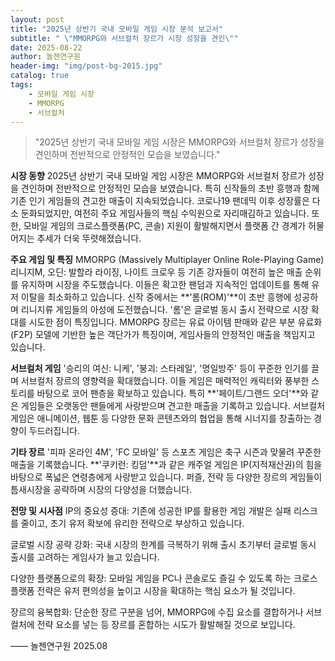 ```yaml
---
layout: post
title: "2025년 상반기 국내 모바일 게임 시장 분석 보고서"
subtitle: " \"MMORPG와 서브컬처 장르가 시장 성장을 견인\""
date: 2025-08-22
author: 놀젠연구원
header-img: "img/post-bg-2015.jpg"
catalog: true
tags:
    - 모바일 게임 시장
    - MMORPG
    - 서브컬처
---
```


> "2025년 상반기 국내 모바일 게임 시장은 MMORPG와 서브컬처 장르가 성장을 견인하며 전반적으로 안정적인 모습을 보였습니다."

**시장 동향**
2025년 상반기 국내 모바일 게임 시장은 MMORPG와 서브컬처 장르가 성장을 견인하며 전반적으로 안정적인 모습을 보였습니다. 특히 신작들의 초반 흥행과 함께 기존 인기 게임들의 견고한 매출이 지속되었습니다. 코로나19 팬데믹 이후 성장률은 다소 둔화되었지만, 여전히 주요 게임사들의 핵심 수익원으로 자리매김하고 있습니다. 또한, 모바일 게임의 크로스플랫폼(PC, 콘솔) 지원이 활발해지면서 플랫폼 간 경계가 허물어지는 추세가 더욱 뚜렷해졌습니다.

**주요 게임 및 특징**
MMORPG (Massively Multiplayer Online Role-Playing Game)
리니지M, 오딘: 발할라 라이징, 나이트 크로우 등 기존 강자들이 여전히 높은 매출 순위를 유지하며 시장을 주도했습니다. 이들은 확고한 팬덤과 지속적인 업데이트를 통해 유저 이탈을 최소화하고 있습니다.
신작 중에서는 **'롬(ROM)'**이 초반 흥행에 성공하며 리니지류 게임들의 아성에 도전했습니다. '롬'은 글로벌 동시 출시 전략으로 시장 확대를 시도한 점이 특징입니다.
MMORPG 장르는 유료 아이템 판매와 같은 부분 유료화(F2P) 모델에 기반한 높은 객단가가 특징이며, 게임사들의 안정적인 매출을 책임지고 있습니다.

**서브컬처 게임**
'승리의 여신: 니케', '붕괴: 스타레일', '명일방주' 등이 꾸준한 인기를 끌며 서브컬처 장르의 영향력을 확대했습니다. 이들 게임은 매력적인 캐릭터와 풍부한 스토리를 바탕으로 코어 팬층을 확보하고 있습니다.
특히 **'페이트/그랜드 오더'**와 같은 게임들은 오랫동안 팬들에게 사랑받으며 견고한 매출을 기록하고 있습니다.
서브컬처 게임은 애니메이션, 웹툰 등 다양한 문화 콘텐츠와의 협업을 통해 시너지를 창출하는 경향이 두드러집니다.

**기타 장르**
'피파 온라인 4M', 'FC 모바일' 등 스포츠 게임은 축구 시즌과 맞물려 꾸준한 매출을 기록했습니다.
**'쿠키런: 킹덤'**과 같은 캐주얼 게임은 IP(지적재산권)의 힘을 바탕으로 폭넓은 연령층에게 사랑받고 있습니다.
퍼즐, 전략 등 다양한 장르의 게임들이 틈새시장을 공략하며 시장의 다양성을 더했습니다.

**전망 및 시사점**
IP의 중요성 증대: 기존에 성공한 IP를 활용한 게임 개발은 실패 리스크를 줄이고, 초기 유저 확보에 유리한 전략으로 부상하고 있습니다.

글로벌 시장 공략 강화: 국내 시장의 한계를 극복하기 위해 출시 초기부터 글로벌 동시 출시를 고려하는 게임사가 늘고 있습니다.

다양한 플랫폼으로의 확장: 모바일 게임을 PC나 콘솔로도 즐길 수 있도록 하는 크로스플랫폼 전략은 유저 편의성을 높이고 시장을 확대하는 핵심 요소가 될 것입니다.

장르의 융복합화: 단순한 장르 구분을 넘어, MMORPG에 수집 요소를 결합하거나 서브컬처에 전략 요소를 넣는 등 장르를 혼합하는 시도가 활발해질 것으로 보입니다.

—— 놀젠연구원 2025.08